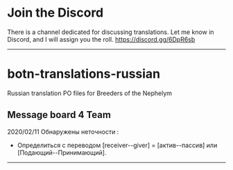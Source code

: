# Join the Discord
There is a channel dedicated for discussing translations. Let me know in Discord, and I will assign you the roll.
https://discord.gg/6DpR6sb

--------------------------------
# botn-translations-russian
Russian translation PO files for Breeders of the Nephelym

Message board 4 Team
---
2020/02/11
Обнаружены неточности :
- Определиться с переводом [receiver--giver] = [актив--пассив] или [Подающий--Принимающий].

---
